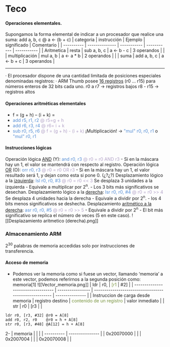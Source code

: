 # Teco
#### Operaciones elementales. 
Supongamos la forma elemental de indicar a un procesador que realice una suma: 
add a, b, c  @ a <- (b + c)
| categoria  | instrucción    | Ejemplo     | significado | Comentario  |
| ---------- | -------------- | ----------- | ----------- | ----------- |
| Aritmetica | resta          | sub a, b, c | a <- b - c  | 3 operandos |
|            | multiplicación | mul a, b    | a <- a * b  | 2 operandos |
|            | suma           | add a, b, c | a <- b + c  | 3 operandos |


---
· El procesador dispone de una cantidad limitada de posiciones especiales denominadas registros: 
· ARM Thumb posee <u>16 registros</u> (r0 … r15) para números enteros de 32 bits cada uno.
r0 a r7 -> registros bajos
r8 - r15 -> registros altos
#### Operaciones aritméticas elementales
- f = (g + h) – (i + k) =
- <font color="#548dd4">add r5, r1, r2</font> <font color="#b2a2c7">@ r5=g + h</font>
- <font color="#548dd4">add r6, r3, r4</font> <font color="#b2a2c7">@ r6= i + k</font>
- <font color="#548dd4">sub r0, r5, r6</font> <font color="#b2a2c7">@ f = (g + h) - (i + k)</font>
¡Multiplicación! -> <font color="#548dd4">"mul" r0, r0, r1</font> o <font color="#548dd4">"mul" r0, r1</font>

#### Instrucciones lógicas
Operación lógica <u>AND</u> (Y):
	<font color="#548dd4">and</font> <font color="#548dd4">r0, r3</font> <font color="#b2a2c7">@ r0 = r0 AND r3</font>
	- Si en la máscara hay un 1, el valor se mantendrá con respecto al registro.
Operación lógica <u>OR</u> (O):
	<font color="#548dd4">orr r0, r3</font> <font color="#b2a2c7">@ r0 = r0 OR r3</font>
	- Si en la máscara hay un 1, el valor resultado será 1, y dejan como esta si pone 0. (¿?¿?)
Desplazamiento lógico a la <u>izquierda</u>:
	<font color="#548dd4">lsl r0, r0, #3</font> <font color="#b2a2c7">@ r0 = r0 << 3 </font> Se desplaza 3 unidades a la izquierda
	- Equivale a multiplicar por 2<sup>n</sup>.
	- Los 3 bits más significativos se desechan.
Desplazamiento lógico a la <u>derecha</u>:
	<font color="#548dd4">lsr r0, r0, #4</font> <font color="#b2a2c7">@ r0 = r0 >> 4</font> Se desplaza 4 unidades hacia la derecha
	- Equivale a dividir por 2<sup>n</sup>.
	- los 4 bits menos significativos se deshecha.
Desplazamiento <u>aritmético a la derecha</u>:
	<font color="#548dd4">asr r0, r0, #5</font> <font color="#b2a2c7">@ r0 = r0 >> 5</font>
	- Equivale a dividir por 2<sup>n</sup>
	- El bit más significativo se replica el número de veces (5 en este caso).
	![[Desplazamiento aritmetico (derecha).png]]


### Almacenamiento ARM
2<sup>30</sup> palabras de memoria accedidas solo por instrucciones de transferencia.
#### Acceso de memoria
- Podemos ver la memoria como si fuese un vector, llamando ‘memoria’ a este vector, podemos referirnos a la segunda posición como: memoria[1]
![[Vector_memoria.png]]
| ldr                                | r0,              | <font color="#76923c">[r1   </font>                   | #2]             |
| ---------------------------------- | ---------------- | ----------------------------------------------------- | --------------- |
| Instruccion de carga desde memoria | registro destino | <font color="#76923c">contenido de un registro</font> | valor inmediato |
| str                                   |     r0             |    [r3                                                   |                 |

```armasm
ldr r0, [r3, #32] @r0 = A[8]
add r0, r2, r0    @r0 = h + A[8]
str r0, [r3, #48] @A[12] = h + A[8]
```
2- 
| memoria    |  | |
| ---------- | --------------- |
| 0x20070000 |                 |
| 0x2007004  |                 |
| 0x20070008 |                 |
